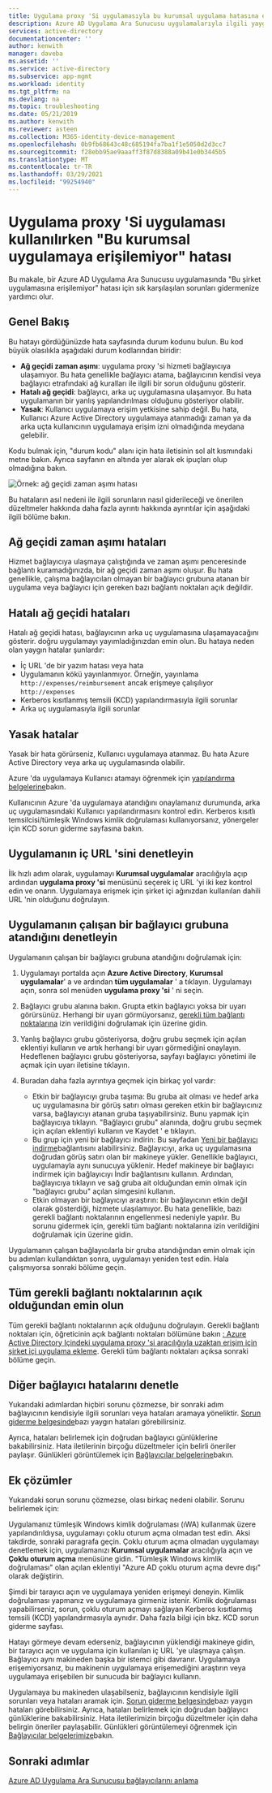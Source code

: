 ```yaml
---
title: Uygulama proxy 'Si uygulamasıyla bu kurumsal uygulama hatasına erişilemiyor
description: Azure AD Uygulama Ara Sunucusu uygulamalarıyla ilgili yaygın erişim sorunlarını çözme.
services: active-directory
documentationcenter: ''
author: kenwith
manager: daveba
ms.assetid: ''
ms.service: active-directory
ms.subservice: app-mgmt
ms.workload: identity
ms.tgt_pltfrm: na
ms.devlang: na
ms.topic: troubleshooting
ms.date: 05/21/2019
ms.author: kenwith
ms.reviewer: asteen
ms.collection: M365-identity-device-management
ms.openlocfilehash: 0b9fb68643c48c685194fa7ba1f1e5050d2d3cc7
ms.sourcegitcommit: f28ebb95ae9aaaff3f87d8388a09b41e0b3445b5
ms.translationtype: MT
ms.contentlocale: tr-TR
ms.lasthandoff: 03/29/2021
ms.locfileid: "99254940"
---
```

# <a name="cant-access-this-corporate-application-error-when-using-an-application-proxy-application"></a>Uygulama proxy 'Si uygulaması kullanılırken "Bu kurumsal uygulamaya erişilemiyor" hatası

Bu makale, bir Azure AD Uygulama Ara Sunucusu uygulamasında "Bu şirket uygulamasına erişilemiyor" hatası için sık karşılaşılan sorunları gidermenize yardımcı olur.

## <a name="overview"></a>Genel Bakış

Bu hatayı gördüğünüzde hata sayfasında durum kodunu bulun. Bu kod büyük olasılıkla aşağıdaki durum kodlarından biridir:

- **Ağ geçidi zaman aşımı**: uygulama proxy 'si hizmeti bağlayıcıya ulaşamıyor. Bu hata genellikle bağlayıcı atama, bağlayıcının kendisi veya bağlayıcı etrafındaki ağ kuralları ile ilgili bir sorun olduğunu gösterir.
- **Hatalı ağ geçidi**: bağlayıcı, arka uç uygulamasına ulaşamıyor. Bu hata uygulamanın bir yanlış yapılandırılması olduğunu gösteriyor olabilir.
- **Yasak**: Kullanıcı uygulamaya erişim yetkisine sahip değil. Bu hata, Kullanıcı Azure Active Directory uygulamaya atanmadığı zaman ya da arka uçta kullanıcının uygulamaya erişim izni olmadığında meydana gelebilir.

Kodu bulmak için, "durum kodu" alanı için hata iletisinin sol alt kısmındaki metne bakın. Ayrıca sayfanın en altında yer alarak ek ipuçları olup olmadığına bakın.

![Örnek: ağ geçidi zaman aşımı hatası](./media/application-proxy-sign-in-bad-gateway-timeout-error/connection-problem.png)

Bu hataların asıl nedeni ile ilgili sorunların nasıl giderileceği ve önerilen düzeltmeler hakkında daha fazla ayrıntı hakkında ayrıntılar için aşağıdaki ilgili bölüme bakın.

## <a name="gateway-timeout-errors"></a>Ağ geçidi zaman aşımı hataları

Hizmet bağlayıcıya ulaşmaya çalıştığında ve zaman aşımı penceresinde bağlantı kuramadığınızda, bir ağ geçidi zaman aşımı oluşur. Bu hata genellikle, çalışma bağlayıcıları olmayan bir bağlayıcı grubuna atanan bir uygulama veya bağlayıcı için gereken bazı bağlantı noktaları açık değildir.

## <a name="bad-gateway-errors"></a>Hatalı ağ geçidi hataları

Hatalı ağ geçidi hatası, bağlayıcının arka uç uygulamasına ulaşamayacağını gösterir. doğru uygulamayı yayımladığınızdan emin olun. Bu hataya neden olan yaygın hatalar şunlardır:

- İç URL 'de bir yazım hatası veya hata
- Uygulamanın kökü yayınlanmıyor. Örneğin, yayınlama `http://expenses/reimbursement` ancak erişmeye çalışılıyor `http://expenses`
- Kerberos kısıtlanmış temsili (KCD) yapılandırmasıyla ilgili sorunlar
- Arka uç uygulamasıyla ilgili sorunlar

## <a name="forbidden-errors"></a>Yasak hatalar

Yasak bir hata görürseniz, Kullanıcı uygulamaya atanmaz. Bu hata Azure Active Directory veya arka uç uygulamasında olabilir.

Azure 'da uygulamaya Kullanıcı atamayı öğrenmek için [yapılandırma belgelerine](application-proxy-add-on-premises-application.md#test-the-application)bakın.

Kullanıcının Azure 'da uygulamaya atandığını onaylamanız durumunda, arka uç uygulamasındaki Kullanıcı yapılandırmasını kontrol edin. Kerberos kısıtlı temsilcisi/tümleşik Windows kimlik doğrulaması kullanıyorsanız, yönergeler için KCD sorun giderme sayfasına bakın.

## <a name="check-the-applications-internal-url"></a>Uygulamanın iç URL 'sini denetleyin

İlk hızlı adım olarak, uygulamayı **Kurumsal uygulamalar** aracılığıyla açıp ardından **uygulama proxy 'si** menüsünü seçerek iç URL 'yi iki kez kontrol edin ve onarın. Uygulamaya erişmek için şirket içi ağınızdan kullanılan dahili URL 'nin olduğunu doğrulayın.

## <a name="check-the-application-is-assigned-to-a-working-connector-group"></a>Uygulamanın çalışan bir bağlayıcı grubuna atandığını denetleyin

Uygulamanın çalışan bir bağlayıcı grubuna atandığını doğrulamak için:

1. Uygulamayı portalda açın **Azure Active Directory**, **Kurumsal uygulamalar**' a ve ardından **tüm uygulamalar** ' a tıklayın. Uygulamayı açın, sonra sol menüden **uygulama proxy 'si** ' ni seçin.
1. Bağlayıcı grubu alanına bakın. Grupta etkin bağlayıcı yoksa bir uyarı görürsünüz. Herhangi bir uyarı görmüyorsanız, [gerekli tüm bağlantı noktalarına](application-proxy-add-on-premises-application.md) izin verildiğini doğrulamak için üzerine gidin.
1. Yanlış bağlayıcı grubu gösteriyorsa, doğru grubu seçmek için açılan eklentiyi kullanın ve artık herhangi bir uyarı görmediğini onaylayın. Hedeflenen bağlayıcı grubu gösteriyorsa, sayfayı bağlayıcı yönetimi ile açmak için uyarı iletisine tıklayın.
1. Buradan daha fazla ayrıntıya geçmek için birkaç yol vardır:

   - Etkin bir bağlayıcıyı gruba taşıma: Bu gruba ait olması ve hedef arka uç uygulamasına bir görüş satırı olması gereken etkin bir bağlayıcınız varsa, bağlayıcıyı atanan gruba taşıyabilirsiniz. Bunu yapmak için bağlayıcıya tıklayın. "Bağlayıcı grubu" alanında, doğru grubu seçmek için açılan eklentiyi kullanın ve Kaydet ' e tıklayın.
   - Bu grup için yeni bir bağlayıcı indirin: Bu sayfadan [Yeni bir bağlayıcı indirme](https://download.msappproxy.net/Subscription/d3c8b69d-6bf7-42be-a529-3fe9c2e70c90/Connector/Download)bağlantısını alabilirsiniz. Bağlayıcıyı, arka uç uygulamasına doğrudan görüş satırı olan bir makineye yükler. Genellikle bağlayıcı, uygulamayla aynı sunucuya yüklenir. Hedef makineye bir bağlayıcı indirmek için bağlayıcıyı İndir bağlantısını kullanın. Ardından, bağlayıcıya tıklayın ve sağ gruba ait olduğundan emin olmak için "bağlayıcı grubu" açılan simgesini kullanın.
   - Etkin olmayan bir bağlayıcıyı araştırın: bir bağlayıcının etkin değil olarak gösterdiği, hizmete ulaşılamıyor. Bu hata genellikle, bazı gerekli bağlantı noktalarının engellenmesi nedeniyle yapılır. Bu sorunu gidermek için, gerekli tüm bağlantı noktalarına izin verildiğini doğrulamak için üzerine gidin.

Uygulamanın çalışan bağlayıcılarla bir gruba atandığından emin olmak için bu adımları kullandıktan sonra, uygulamayı yeniden test edin. Hala çalışmıyorsa sonraki bölüme geçin.

## <a name="check-all-required-ports-are-open"></a>Tüm gerekli bağlantı noktalarının açık olduğundan emin olun

Tüm gerekli bağlantı noktalarının açık olduğunu doğrulayın. Gerekli bağlantı noktaları için, öğreticinin açık bağlantı noktaları bölümüne bakın [: Azure Active Directory Içindeki uygulama proxy 'si aracılığıyla uzaktan erişim için şirket içi uygulama ekleme](application-proxy-add-on-premises-application.md). Gerekli tüm bağlantı noktaları açıksa sonraki bölüme geçin.

## <a name="check-for-other-connector-errors"></a>Diğer bağlayıcı hatalarını denetle

Yukarıdaki adımlardan hiçbiri sorunu çözmezse, bir sonraki adım bağlayıcının kendisiyle ilgili sorunları veya hataları aramaya yöneliktir. [Sorun giderme belgesinde](./application-proxy-troubleshoot.md#connector-errors)bazı yaygın hataları görebilirsiniz.

Ayrıca, hataları belirlemek için doğrudan bağlayıcı günlüklerine bakabilirsiniz. Hata iletilerinin birçoğu düzeltmeler için belirli öneriler paylaşır. Günlükleri görüntülemek için [Bağlayıcılar belgelerine](application-proxy-connectors.md#under-the-hood)bakın.

## <a name="additional-resolutions"></a>Ek çözümler

Yukarıdaki sorun sorunu çözmezse, olası birkaç nedeni olabilir. Sorunu belirlemek için:

Uygulamanız tümleşik Windows kimlik doğrulaması (ıWA) kullanmak üzere yapılandırıldıysa, uygulamayı çoklu oturum açma olmadan test edin. Aksi takdirde, sonraki paragrafa geçin. Çoklu oturum açma olmadan uygulamayı denetlemek için, uygulamanızı **Kurumsal uygulamalar** aracılığıyla açın ve **Çoklu oturum açma** menüsüne gidin. "Tümleşik Windows kimlik doğrulaması" olan açılan eklentiyi "Azure AD çoklu oturum açma devre dışı" olarak değiştirin.

Şimdi bir tarayıcı açın ve uygulamaya yeniden erişmeyi deneyin. Kimlik doğrulaması yapmanız ve uygulamaya girmeniz istenir. Kimlik doğrulaması yapabilirseniz, sorun, çoklu oturum açmayı sağlayan Kerberos kısıtlanmış temsili (KCD) yapılandırmasıyla aynıdır. Daha fazla bilgi için bkz. KCD sorun giderme sayfası.

Hatayı görmeye devam ederseniz, bağlayıcının yüklendiği makineye gidin, bir tarayıcı açın ve uygulama için kullanılan iç URL 'ye ulaşmaya çalışın. Bağlayıcı aynı makineden başka bir istemci gibi davranır. Uygulamaya erişemiyorsanız, bu makinenin uygulamaya erişemediğini araştırın veya uygulamaya erişebilen bir sunucuda bir bağlayıcı kullanın.

Uygulamaya bu makineden ulaşabilseniz, bağlayıcının kendisiyle ilgili sorunları veya hataları aramak için. [Sorun giderme belgesinde](application-proxy-troubleshoot.md#connector-errors)bazı yaygın hataları görebilirsiniz. Ayrıca, hataları belirlemek için doğrudan bağlayıcı günlüklerine bakabilirsiniz. Hata iletilerimizin birçoğu düzeltmeler için daha belirgin öneriler paylaşabilir. Günlükleri görüntülemeyi öğrenmek için [Bağlayıcılar belgelerimize](application-proxy-connectors.md#under-the-hood)bakın.

## <a name="next-steps"></a>Sonraki adımlar

[Azure AD Uygulama Ara Sunucusu bağlayıcılarını anlama](application-proxy-connectors.md)